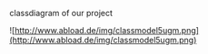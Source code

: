 classdiagram of our project

![http://www.abload.de/img/classmodel5ugm.png](http://www.abload.de/img/classmodel5ugm.png)